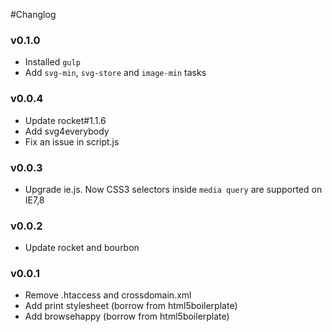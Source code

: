 #Changlog

### v0.1.0
+ Installed `gulp`
+ Add `svg-min`, `svg-store` and `image-min` tasks

### v0.0.4 
+ Update rocket#1.1.6
+ Add svg4everybody
+ Fix an issue in script.js

### v0.0.3
+ Upgrade ie.js. Now CSS3 selectors inside `media query` are supported on IE7,8

### v0.0.2
+ Update rocket and bourbon

### v0.0.1
+ Remove .htaccess and crossdomain.xml
+ Add print stylesheet (borrow from html5boilerplate)
+ Add browsehappy (borrow from html5boilerplate)
